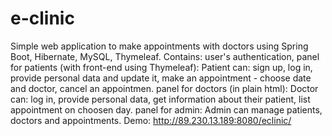 # e-clinic
Simple web application to make appointments with doctors using Spring Boot, Hibernate, MySQL, Thymeleaf.
Contains:
user's authentication,
panel for patients (with front-end using Thymeleaf):
Patient can: sign up, log in, provide personal data and update it, make an appointment - choose date and doctor, cancel an appointmen.
panel for doctors (in plain html): 
Doctor can: log in, provide personal data, get information about their patient, list appointment on choosen day.
panel for admin: 
Admin can manage patients, doctors and appointments.
Demo: http://89.230.13.189:8080/eclinic/
